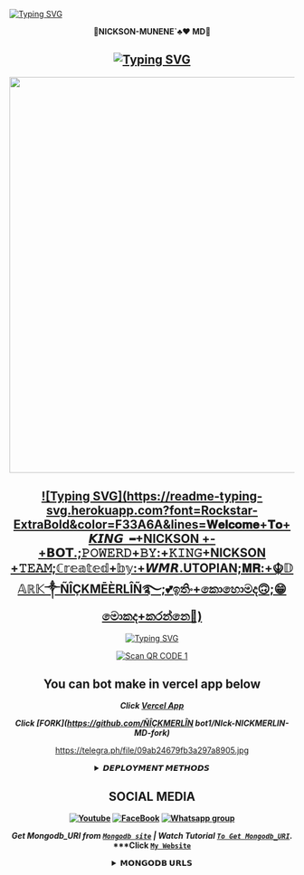 [![Typing SVG](https://readme-typing-svg.demolab.com?font=Fugaz+one&size=31&pause=1000&color=25F7C5&background=C138FF&center=true&random=false&width=23&height=60&lines=%F0%9F%94%B1MANOS%F0%9F%94%B1MD+BOT+DEVELOPED+BY+NICK+MERLIN+;He+is+currently+developing+different+bots+and++modifing+others+due+to+ban+in+Heroku.;My+number+is+254718382875;The+genius+kenyan+never+fuck+up+with+him+coz+u+wanna+regret.;%F0%9F%94%B1%F0%9F%94%B1%F0%9F%94%B1%F0%9F%94%B1%F0%9F%94%B1%F0%9F%94%B1%F0%9F%94%B1%F0%9F%94%B1%F0%9F%94%B1%F0%9F%94%B1%F0%9F%94%B1%F0%9F%94%B1%F0%9F%94%B1%F0%9F%94%B1%F0%9F%94%B1%F0%9F%94%B1%F0%9F%94%B1%F0%9F%94%B1%F0%9F%94%B1%F0%9F%94%B1%F0%9F%94%B1%F0%9F%94%B1%F0%9F%94%B1%F0%9F%94%B1%F0%9F%94%B1%F0%9F%94%B1%F0%9F%94%B1%F0%9F%94%B1%F0%9F%94%B1%F0%9F%94%B1%F0%9F%94%B1%F0%9F%94%B1%F0%9F%94%B1%F0%9F%94%B1%F0%9F%94%B1%F0%9F%94%B1;Glib+jocks+quiz+nymph+to+vex+dwarf)](https://git.io/typing-svg)


<div align="center">
  👑<b>NICKSON-MUNENE`♣♥ MD</b>👑</b>

  
<div align="center">
</p>


## [![Typing SVG](https://readme-typing-svg.herokuapp.com?font=Rockstar-ExtraBold&color=F00&lines=HELLO+IM+KING+NICKSON+WHATSAPP+BOT)](https://git.io/typing-svg)

   <p align="center">
<a href="https://github.com/NICKSON bot1">
    <img src="https://telegra.ph/file/09ab24679fb3a297a8905.jpg"  width="700px">
</a>
	   
## [![Typing SVG](https://readme-typing-svg.herokuapp.com?font=Rockstar-ExtraBold&color=F33A6A&lines=𝐖𝐞𝐥𝐜𝐨𝐦𝐞+𝐓𝐨+𝙆𝙄𝙉𝙂╺+NICKSON +-+𝗕𝗢𝗧.;𝙿𝙾𝚆𝙴𝚁𝙳+𝙱𝚈:+𝙺𝙸𝙽𝙶+NICKSON +𝚃𝙴𝙰𝙼;ℂ𝕣𝕖𝕒𝕥𝕖𝕕+𝕓𝕪:+𝙒𝙈𝙍.UTOPIAN;𝐌𝐑:+☬𝔻𝔸ℝ𝕂༒ÑÎÇKMĒÈRLÎÑ࿐;💕ඉතිං+කොහොමද🙃;😁මොකද+කරන්නෙ🌹)](https://git.io/typing-svg)



  
<div align="center">    
   
 [![Typing SVG](https://readme-typing-svg.herokuapp.com?font=Rockstar-ExtraBold&color=F01&lines=ＣＬＩＣＫ+ＴＯ+ＳＣＡＮ+ＱＲ+ＣＯＤＥ)](https://git.io/typing-svg)

</p>


[![Scan QR CODE 1](https://i.imgur.com/ouR5zv8.jpg)](https://vajira-qrcode.vercel.app/)

## You can bot make in vercel app below

***Click [Vercel App](https://ÑÎÇKMERLÎN-two.vercel.app/)***

***Click [FORK](https://github.com/ÑÎÇKMERLÎN bot1/NIck-NICKMERLIN-MD-fork)***

https://telegra.ph/file/09ab24679fb3a297a8905.jpg
<b><details><summary>𝘿𝙀𝙋𝙇𝙊𝙔𝙈𝙀𝙉𝙏 𝙈𝙀𝙏𝙃𝙊𝘿𝙎</summary><br>

    
 [![Deploy on Heroku](https://www.herokucdn.com/deploy/button.svg)](https://dashboard.heroku.com/new?template=https://github.com/ÑÎÇKMERLÎN bot1/NICK-THE 😊★NICK OF TIME-MD)

[![Deploy on Replit](https://repl.it/badge/github/quiec/whatsAlfa)](https://replit.com/github/vajirabot1/KING-VAJIRA-Md)

[![Deploy to Koyeb](https://www.koyeb.com/static/images/deploy/button.svg)](https://app.koyeb.com/apps/deploy?type=git&repository=github.com/vajirabot1/KING-NICK-MD &branch=main&env[SESSION_ID]&env[OWNER_NUMBER]=254718382875&env[MONGODB_URI]&&env[OWNER_NAME]=NICKa&env[KOYEB_API]&env[PREFIX]=.&env[BOTCAHX_API]&env[ALIVE_IMG]=https://telegra.ph/file/0ff686352c51b20af8231.jpg&env[ALIVE_MSJ]=IAmOnline&env[global_url]=instagram.com&env[FAKE_COUNTRY_CODE]=254&env[READ_MESSAGE]=false&env[DISABLE_PM]=false&env[WORKTYPE]=public&env[THEME]=NICKSON MUNENE &env[AUTO_STICKER]=false&env[AUTO_VOICE]=false&env[PACK_INFO]=prabath;madeby&name=nithya&env[KOYEB_NAME]=NICKSON MUNENE&env[ANTILINK_VALUES]=chat.whatsapp.com&env[PORT]=8000)
    
[![Deploy on Railway](https://railway.app/button.svg)](https://railway.app/template/)
 
    
<a href="https://app.uffizzi.com/projects"><img src="https://telegra.ph/file/e464e609e43eb3dfdc144.png" alt="Deploy on Railway" width="170px"></a>

</details>

## SOCIAL MEDIA

[![Youtube](https://telegra.ph/file/eebe86c26e98ffeae39ea.jpg)](https://youtube.com/@gamingewingyt6216) [![FaceBook](https://telegra.ph/file/7d9dcbcad846a646f09f0.jpg)](https://www.facebook.com/profile.php?id=100078146263566&mibextid=ZbWKwL) [![Whatsapp group](https://telegra.ph/file/99460844d012cad1b7ee4.jpg)](https://chat.whatsapp.com/BvNbfgOzzo77urGqoNjThk)

  ***Get Mongodb_URI from [`Mongodb site`](https://www.mongodb.com/) | Watch Tutorial [`To Get Mongodb_URI`](https://youtube.com/@gamingewingyt6216).***
  ***Click [`My Website`](http://NICKSON.com/)

<b><details><summary>𝗠𝗢𝗡𝗚𝗢𝗗𝗕 𝗨𝗥𝗟𝗦</summary><br>

 1)     mongodb+srv://connect:connect@cluster0.jadwggo.mongodb.net/?retryWrites=true&w=majority
 
 2)     mongodb+srv://vajirabot1:vajirabot1@cluster0.j0d7xng.mongodb.net/?retryWrites=true&w=majority

 3)     mongodb+srv://Maher-Zubair:SIGMA-MD@zubi.9g6b16y.mongodb.net/?retryWrites=true&w=majority&appName=AtlasApp

 4)     mongodb+srv://Suhail_Md:Suhail_Md@cluster1.0tlyzhm.mongodb.net/?retryWrites=true&w=majority

 5)     mongodb+srv://salmanahmad:s4salmanyt@cluster0.szcj2eo.mongodb.net/?retryWrites=true&w=majority
    
 6)     mongodb://uwrr2obvrb4kbwnrvimy:rbgieh8nfk7EylXCh2D@byg4ii8uzy5rro8bcdfu-mongodb.services.clever-cloud.com:2008/byg4ii8uzy5rro8bcdfu

</details>
